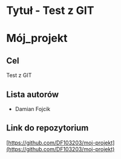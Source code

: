 # Tytuł - Test z GIT

# Mój_projekt

## Cel
Test z GIT

## Lista autorów
- Damian Fojcik

## Link do repozytorium
[https://github.com/DF103203/moj-projekt](https://github.com/DF103203/moj-projekt)
